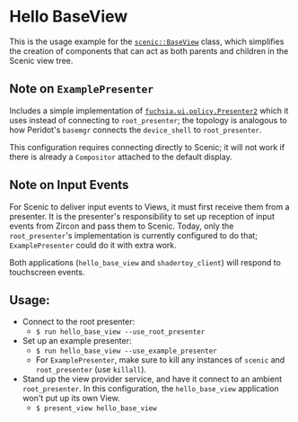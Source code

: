 # Hello BaseView

This is the usage example for the
[`scenic::BaseView`](https://fuchsia.googlesource.com/garnet/+/master/public/lib/ui/base_view/cpp/base_view.h)
class, which simplifies the creation of components that can act as both parents
and children in the Scenic view tree.

## Note on `ExamplePresenter`

Includes a simple implementation of
[`fuchsia.ui.policy.Presenter2`](https://fuchsia.googlesource.com/garnet/+/master/public/fidl/fuchsia.ui.policy/presenter.fidl)
which it uses instead of connecting to `root_presenter`; the topology is
analogous to how Peridot's `basemgr` connects the `device_shell` to
`root_presenter`.

This configuration requires connecting directly to Scenic; it will not work if
there is already a `Compositor` attached to the default display.

## Note on Input Events

For Scenic to deliver input events to Views, it must first receive them from a
presenter. It is the presenter's responsibility to set up reception of input
events from Zircon and pass them to Scenic. Today, only the `root_presenter`'s
implementation is currently configured to do that; `ExamplePresenter` could do
it with extra work.

Both applications (`hello_base_view` and `shadertoy_client`) will respond to
touchscreen events.

## Usage:

*   Connect to the root presenter:
    *   `$ run hello_base_view --use_root_presenter`
*   Set up an example presenter:
    *   `$ run hello_base_view --use_example_presenter`
    *   For `ExamplePresenter`, make sure to kill any instances of `scenic` and
        `root_presenter` (use `killall`).
*   Stand up the view provider service, and have it connect to an ambient
    `root_presenter`. In this configuration, the `hello_base_view` application
    won't put up its own View.
    *   `$ present_view hello_base_view`
